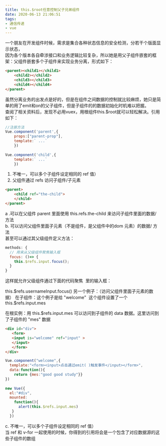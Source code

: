 ```yaml
---
title: this.$root任意控制父子兄弟组件
date: 2020-06-13 21:06:51
tags:
- 通信传递
- vue
---
```

一个朋友在开发组件时候，需求是集合各种状态信息的安全检测，分若干个版面显示状态，   
因为各个版本各自牵涉接口和业务逻辑比较复杂，所以她是用父子组件嵌套的框架：父组件嵌套多个子组件来实现业务分离，形式如下：     
```html
<parent><child1></child1>
	<child2></child2>
	<child3></child3>
	<child4></child4>
</parent>
```

虽然分离业务的出发点是好的，但是在组件之间数据的控制就比较麻烦，她只是简单的用了emit和on的父子组件，但是子组件的的数据初始化时机难以把握。     
查阅了相关资料后，发现不必用vuex，用根组件this.$root就可以轻松解决。引用如下：   
```javascript
//注册方法
Vue.component('parent',{
	props:["parent-prop"],
	template:` ...`
	})
	
Vue.component('child',{
	template:` ...`
	})	
```

1. 不唯一，可以多个子组件设定相同的 ref 值）   
2. 父组件通过 refs 访问子组件/子元素   

```html
<parent>
	<child ref="the-child">
	</child>
</parent>
```   

a .可以在父组件 parent 里面使用 this.refs.the-child 来访问子组件里面的数据/ 方法   
b. 可以访问父组件里面子元素（不是组件，是父组件中的dom 元素）的数据/ 方法       
甚至可以通过其父级组件定义方法：    

```javascript
methods: {
  // 用来从父级组件聚焦输入框
  focus: ()=> {
    this.$refs.input.focus();
  }
}
```   
这样就允许父级组件通过下面的代码聚焦 <base-input> 里的输入框：   

this.$refs.usernameInput.focus()
另一个例子：（访问父组件里面子元素的数据）
在子组件：这个例子是给 "welcome"  这个组件设置了一个this.$refs.input.mes

在根实例：用 this.$refs.input.mes 可以访问到子组件的 data 数据。这里访问到了子组件的 "mes" 数据    
```html
<div id="div">
   <form>
   <input is="welcome" ref="input" >
   </input>
   </form>
</div>
```    

```javascript
Vue.component("welcome",{
  template:"<form><input>点击通过emit( )触发事件</input></form>",
  data:function(){
    return {mes:"good good study"}}
})
 
new Vue({
  el:"#div",
  mounted:
    function(){
      alert(this.$refs.input.mes) 
   }
  })  
```   

c. 不唯一，可以多个子组件设定相同的 ref 值）    
当 ref 和 v-for 一起使用的时候，你得到的引用将会是一个包含了对应数据源的这些子组件的数组

